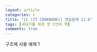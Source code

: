 ```yaml
---
layout: article
categories: c
title: "[C (IT COOKBOOK)] 연습문제 11-6"
tags: [새내기를 위한 첫 C언어 책]
comments: true
---
```


구조체 사용 예제 1

<script src="https://gist.github.com/junne47/f8061af810609ae53ce58061a354fa4b.js"></script>
